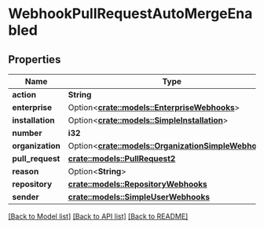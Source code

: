 # WebhookPullRequestAutoMergeEnabled

## Properties

Name | Type | Description | Notes
------------ | ------------- | ------------- | -------------
**action** | **String** |  | 
**enterprise** | Option<[**crate::models::EnterpriseWebhooks**](enterprise-webhooks.md)> |  | [optional]
**installation** | Option<[**crate::models::SimpleInstallation**](simple-installation.md)> |  | [optional]
**number** | **i32** |  | 
**organization** | Option<[**crate::models::OrganizationSimpleWebhooks**](organization-simple-webhooks.md)> |  | [optional]
**pull_request** | [**crate::models::PullRequest2**](Pull_Request_2.md) |  | 
**reason** | Option<**String**> |  | [optional]
**repository** | [**crate::models::RepositoryWebhooks**](repository-webhooks.md) |  | 
**sender** | [**crate::models::SimpleUserWebhooks**](simple-user-webhooks.md) |  | 

[[Back to Model list]](../README.md#documentation-for-models) [[Back to API list]](../README.md#documentation-for-api-endpoints) [[Back to README]](../README.md)


